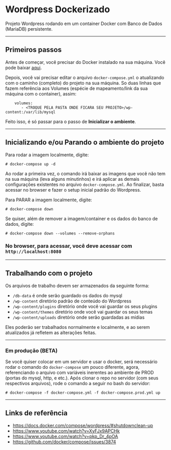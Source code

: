 # Wordpress Dockerizado

Projeto Wordpress rodando em um container Docker com Banco de Dados (MariaDB) persistente.

---

## Primeiros passos

Antes de começar, você precisar do Docker instalado na sua máquina. Você pode baixar [aqui](https://docs.docker.com/engine/installation/).

Depois, você vai precisar editar o arquivo `docker-compose.yml` o atualizando com o caminho (completo) do projeto na sua máquina. So duas linhas que fazem referência aos Volumes (espécie de mapeamento/link da sua máquina com o container), assim:

```
    volumes:
       - <TROQUE PELA PASTA ONDE FICARA SEU PROJETO>/wp-content:/var/lib/mysql
```
Feito isso, é só passar para o passo de **Inicializar o ambiente**.

---

## Inicializando e/ou Parando o ambiente do projeto

Para rodar a imagem localmente, digite:

``# docker-compose up -d``

Ao rodar a primeira vez, o comando irá baixar as imagens que você não tem na sua máquina (leva alguns minutinhos) e irá aplicar as demais configurações existentes no arquivo `docker-compose.yml`. Ao finalizar, basta acessar no browser e fazer o setup inicial padrão do Wordpress.

Para PARAR a imagem localmente, digite:

``# docker-compose down``

Se quiser, além de remover a imagem/container e os dados do banco de dados, digite:

``# docker-compose down --volumes --remove-orphans``


### No browser, para acessar, você deve acessar com ``http://localhost:8080`` 

---

## Trabalhando com o projeto

Os arquivos de trabalho devem ser armazenados da seguinte forma:

* `/db-data` 				        é onde serão guardado os dados do mysql
* `/wp-content` 			      diretório padrão de conteúdo do Wordpress
* `/wp-content/plugins` 	diretório onde você vai guardar os seus plugins
* `/wp-content/themes` 		diretório onde você vai guardar os seus temas
* `/wp-content/uploads`		diretório onde serão guardadas as mídias

Eles poderão ser trabalhados normalmente e localmente, e ao serem atualizados já refletem as alterações feitas.


---

### Em produção (BETA)

Se você quiser colocar em um servidor e usar o docker, será necessário rodar o comando do ``docker-compose`` um pouco diferente, agora, referenciando o arquivo com variáveis inerentes ao ambiente de PROD (portas do mysql, http, e etc.). Após clonar o repo no servidor (com seus respectivos arquivos), rode o comando a seguir no bash do servidor:

``# docker-compose -f docker-compose.yml -f docker-compose.prod.yml up``

---

## Links de referência

 - https://docs.docker.com/compose/wordpress/#shutdownclean-up
 - https://www.youtube.com/watch?v=XyFJx9APCHk
 - https://www.youtube.com/watch?v=pkp_Dr_4pOA
 - https://github.com/docker/compose/issues/3874

